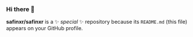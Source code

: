 ### Hi there 👋

**safinxr/safinxr** is a ✨ _special_ ✨ repository because its `README.md` (this file) appears on your GitHub profile.
